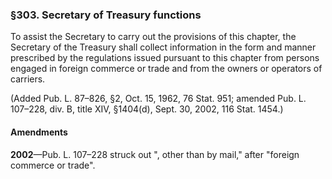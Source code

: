 ### §303. Secretary of Treasury functions ###

To assist the Secretary to carry out the provisions of this chapter, the Secretary of the Treasury shall collect information in the form and manner prescribed by the regulations issued pursuant to this chapter from persons engaged in foreign commerce or trade and from the owners or operators of carriers.

(Added Pub. L. 87–826, §2, Oct. 15, 1962, 76 Stat. 951; amended Pub. L. 107–228, div. B, title XIV, §1404(d), Sept. 30, 2002, 116 Stat. 1454.)

#### Amendments ####

**2002**—Pub. L. 107–228 struck out ", other than by mail," after "foreign commerce or trade".